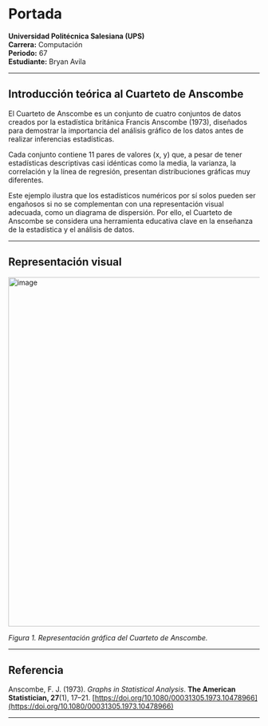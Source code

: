 # **Portada**

**Universidad Politécnica Salesiana (UPS)**  
**Carrera:** Computación  
**Periodo:** 67  
**Estudiante:** Bryan Avila  

---

## **Introducción teórica al Cuarteto de Anscombe**

El Cuarteto de Anscombe es un conjunto de cuatro conjuntos de datos creados por la estadística británica Francis Anscombe (1973), diseñados para demostrar la importancia del análisis gráfico de los datos antes de realizar inferencias estadísticas.  

Cada conjunto contiene 11 pares de valores (x, y) que, a pesar de tener estadísticas descriptivas casi idénticas como la media, la varianza, la correlación y la línea de regresión, presentan distribuciones gráficas muy diferentes.  

Este ejemplo ilustra que los estadísticos numéricos por sí solos pueden ser engañosos si no se complementan con una representación visual adecuada, como un diagrama de dispersión. Por ello, el Cuarteto de Anscombe se considera una herramienta educativa clave en la enseñanza de la estadística y el análisis de datos.

---

## **Representación visual**

<img width="1019" height="699" alt="image" src="https://github.com/user-attachments/assets/ffe7468d-c26e-4c55-a25d-fb4cc5d4306a" />
 
 *Figura 1. Representación gráfica del Cuarteto de Anscombe.*

---

## **Referencia**

Anscombe, F. J. (1973). *Graphs in Statistical Analysis*. **The American Statistician, 27**(1), 17–21. [https://doi.org/10.1080/00031305.1973.10478966](https://doi.org/10.1080/00031305.1973.10478966)

---



